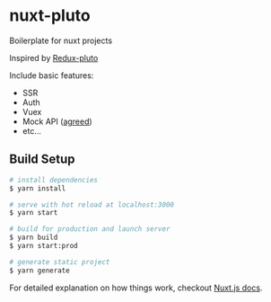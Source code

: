 # nuxt-pluto

Boilerplate for nuxt projects

Inspired by [Redux-pluto](https://github.com/recruit-tech/redux-pluto)

Include basic features:
- SSR
- Auth
- Vuex
- Mock API ([agreed](https://github.com/recruit-tech/agreed))
- etc...

## Build Setup

``` bash
# install dependencies
$ yarn install

# serve with hot reload at localhost:3000
$ yarn start

# build for production and launch server
$ yarn build
$ yarn start:prod

# generate static project
$ yarn generate
```

For detailed explanation on how things work, checkout [Nuxt.js docs](https://nuxtjs.org).

